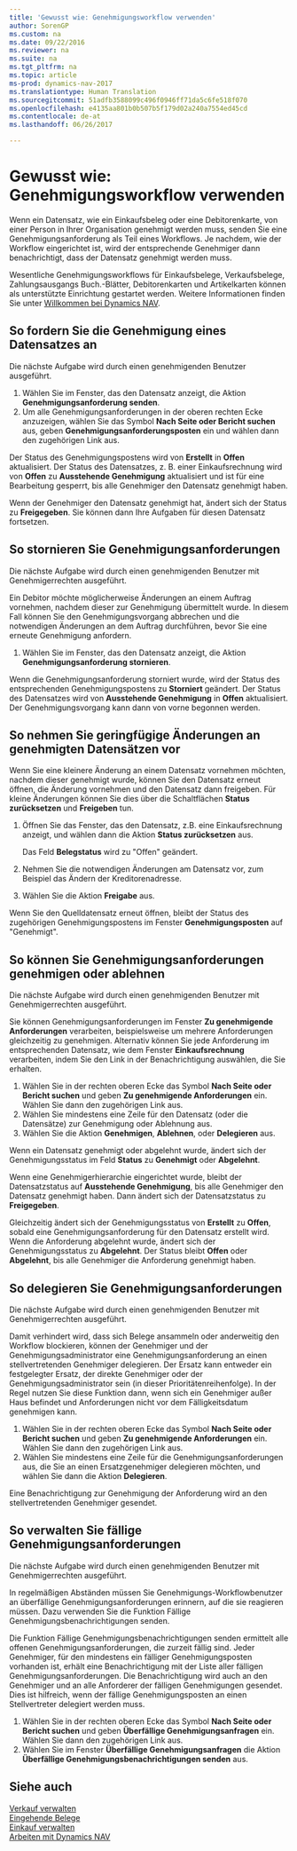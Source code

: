 ```yaml
---
title: 'Gewusst wie: Genehmigungsworkflow verwenden'
author: SorenGP
ms.custom: na
ms.date: 09/22/2016
ms.reviewer: na
ms.suite: na
ms.tgt_pltfrm: na
ms.topic: article
ms-prod: dynamics-nav-2017
ms.translationtype: Human Translation
ms.sourcegitcommit: 51adfb3588099c496f0946ff71da5c6fe518f070
ms.openlocfilehash: e4135aa801b0b507b5f179d02a240a7554ed45cd
ms.contentlocale: de-at
ms.lasthandoff: 06/26/2017

---
```


# <a name="how-to-use-approval-workflows"></a>Gewusst wie: Genehmigungsworkflow verwenden
Wenn ein Datensatz, wie ein Einkaufsbeleg oder eine Debitorenkarte, von einer Person in Ihrer Organisation genehmigt werden muss, senden Sie eine Genehmigungsanforderung als Teil eines Workflows. Je nachdem, wie der Workflow eingerichtet ist, wird der entsprechende Genehmiger dann benachrichtigt, dass der Datensatz genehmigt werden muss.

Wesentliche Genehmigungsworkflows für Einkaufsbelege, Verkaufsbelege, Zahlungsausgangs Buch.-Blätter, Debitorenkarten und Artikelkarten können als unterstützte Einrichtung gestartet werden. Weitere Informationen finden Sie unter [Willkommen bei Dynamics NAV](across-get-started.md).

## <a name="to-request-approval-of-a-record"></a>So fordern Sie die Genehmigung eines Datensatzes an
Die nächste Aufgabe wird durch einen genehmigenden Benutzer ausgeführt.

1. Wählen Sie im Fenster, das den Datensatz anzeigt, die Aktion **Genehmigungsanforderung senden**.
2. Um alle Genehmigungsanforderungen in der oberen rechten Ecke anzuzeigen, wählen Sie das Symbol **Nach Seite oder Bericht suchen** aus, geben **Genehmigungsanforderungsposten** ein und wählen dann den zugehörigen Link aus.

Der Status des Genehmigungspostens wird von **Erstellt** in **Offen** aktualisiert. Der Status des Datensatzes, z. B. einer Einkaufsrechnung wird von **Offen** zu **Ausstehende Genehmigung** aktualisiert und ist für eine Bearbeitung gesperrt, bis alle Genehmiger den Datensatz genehmigt haben.

Wenn der Genehmiger den Datensatz genehmigt hat, ändert sich der Status zu **Freigegeben**. Sie können dann Ihre Aufgaben für diesen Datensatz fortsetzen.

## <a name="to-cancel-requests-for-approval"></a>So stornieren Sie Genehmigungsanforderungen
Die nächste Aufgabe wird durch einen genehmigenden Benutzer mit Genehmigerrechten ausgeführt.

Ein Debitor möchte möglicherweise Änderungen an einem Auftrag vornehmen, nachdem dieser zur Genehmigung übermittelt wurde. In diesem Fall können Sie den Genehmigungsvorgang abbrechen und die notwendigen Änderungen an dem Auftrag durchführen, bevor Sie eine erneute Genehmigung anfordern.

1. Wählen Sie im Fenster, das den Datensatz anzeigt, die Aktion **Genehmigungsanforderung stornieren**.

Wenn die Genehmigungsanforderung storniert wurde, wird der Status des entsprechenden Genehmigungspostens zu **Storniert** geändert. Der Status des Datensatzes wird von **Ausstehende Genehmigung** in **Offen** aktualisiert. Der Genehmigungsvorgang kann dann von vorne begonnen werden.

## <a name="to-make-minor-changes-to-approved-records"></a>So nehmen Sie geringfügige Änderungen an genehmigten Datensätzen vor
Wenn Sie eine kleinere Änderung an einem Datensatz vornehmen möchten, nachdem dieser genehmigt wurde, können Sie den Datensatz erneut öffnen, die Änderung vornehmen und den Datensatz dann freigeben. Für kleine Änderungen können Sie dies über die Schaltflächen **Status zurücksetzen** und **Freigeben** tun.

1. Öffnen Sie das Fenster, das den Datensatz, z.B. eine Einkaufsrechnung anzeigt, und wählen dann die Aktion **Status zurücksetzen** aus.

    Das Feld **Belegstatus** wird zu "Offen" geändert.
3. Nehmen Sie die notwendigen Änderungen am Datensatz vor, zum Beispiel das Ändern der Kreditorenadresse.
4. Wählen Sie die Aktion **Freigabe** aus.

Wenn Sie den Quelldatensatz erneut öffnen, bleibt der Status des zugehörigen Genehmigungspostens im Fenster **Genehmigungsposten** auf "Genehmigt".

## <a name="to-approve-or-reject-requests-for-approval"></a>So können Sie Genehmigungsanforderungen genehmigen oder ablehnen
Die nächste Aufgabe wird durch einen genehmigenden Benutzer mit Genehmigerrechten ausgeführt.

Sie können Genehmigungsanforderungen im Fenster **Zu genehmigende Anforderungen** verarbeiten, beispielsweise um mehrere Anforderungen gleichzeitig zu genehmigen. Alternativ können Sie jede Anforderung im entsprechenden Datensatz, wie dem Fenster **Einkaufsrechnung** verarbeiten, indem Sie den Link in der Benachrichtigung auswählen, die Sie erhalten.

1. Wählen Sie in der rechten oberen Ecke das Symbol **Nach Seite oder Bericht suchen** und geben **Zu genehmigende Anforderungen** ein. Wählen Sie dann den zugehörigen Link aus.
2. Wählen Sie mindestens eine Zeile für den Datensatz (oder die Datensätze) zur Genehmigung oder Ablehnung aus.
3. Wählen Sie die Aktion **Genehmigen**, **Ablehnen**, oder **Delegieren** aus.

Wenn ein Datensatz genehmigt oder abgelehnt wurde, ändert sich der Genehmigungsstatus im Feld **Status** zu **Genehmigt** oder **Abgelehnt**.

Wenn eine Genehmigerhierarchie eingerichtet wurde, bleibt der Datensatzstatus auf **Ausstehende Genehmigung**, bis alle Genehmiger den Datensatz genehmigt haben. Dann ändert sich der Datensatzstatus zu **Freigegeben**.

Gleichzeitig ändert sich der Genehmigungsstatus von **Erstellt** zu **Offen**, sobald eine Genehmigungsanforderung für den Datensatz erstellt wird. Wenn die Anforderung abgelehnt wurde, ändert sich der Genehmigungsstatus zu **Abgelehnt**. Der Status bleibt **Offen** oder **Abgelehnt**, bis alle Genehmiger die Anforderung genehmigt haben.

## <a name="to-delegate-requests-for-approval"></a>So delegieren Sie Genehmigungsanforderungen
Die nächste Aufgabe wird durch einen genehmigenden Benutzer mit Genehmigerrechten ausgeführt.

Damit verhindert wird, dass sich Belege ansammeln oder anderweitig den Workflow blockieren, können der Genehmiger und der Genehmigungsadministrator eine Genehmigungsanforderung an einen stellvertretenden Genehmiger delegieren. Der Ersatz kann entweder ein festgelegter Ersatz, der direkte Genehmiger oder der Genehmigungsadministrator sein (in dieser Prioritätenreihenfolge). In der Regel nutzen Sie diese Funktion dann, wenn sich ein Genehmiger außer Haus befindet und Anforderungen nicht vor dem Fälligkeitsdatum genehmigen kann.

1. Wählen Sie in der rechten oberen Ecke das Symbol **Nach Seite oder Bericht suchen** und geben **Zu genehmigende Anforderungen** ein. Wählen Sie dann den zugehörigen Link aus.
2. Wählen Sie mindestens eine Zeile für die Genehmigungsanforderungen aus, die Sie an einen Ersatzgenehmiger delegieren möchten, und wählen Sie dann die Aktion **Delegieren**.

Eine Benachrichtigung zur Genehmigung der Anforderung wird an den stellvertretenden Genehmiger gesendet.

## <a name="to-manage-overdue-approval-requests"></a>So verwalten Sie fällige Genehmigungsanforderungen
Die nächste Aufgabe wird durch einen genehmigenden Benutzer mit Genehmigerrechten ausgeführt.

In regelmäßigen Abständen müssen Sie Genehmigungs-Workflowbenutzer an überfällige Genehmigungsanforderungen erinnern, auf die sie reagieren müssen. Dazu verwenden Sie die Funktion Fällige Genehmigungsbenachrichtigungen senden.

Die Funktion Fällige Genehmigungsbenachrichtigungen senden ermittelt alle offenen Genehmigungsanforderungen, die zurzeit fällig sind. Jeder Genehmiger, für den mindestens ein fälliger Genehmigungsposten vorhanden ist, erhält eine Benachrichtigung mit der Liste aller fälligen Genehmigungsanforderungen. Die Benachrichtigung wird auch an den Genehmiger und an alle Anforderer der fälligen Genehmigungen gesendet. Dies ist hilfreich, wenn der fällige Genehmigungsposten an einen Stellvertreter delegiert werden muss.

1. Wählen Sie in der rechten oberen Ecke das Symbol **Nach Seite oder Bericht suchen** und geben **Überfällige Genehmigungsanfragen** ein. Wählen Sie dann den zugehörigen Link aus.
2. Wählen Sie im Fenster **Überfällige Genehmigungsanfragen** die Aktion **Überfällige Genehmigungsbenachrichtigungen senden** aus.

## <a name="see-also"></a>Siehe auch  
[Verkauf verwalten](sales-manage-sales.md)    
[Eingehende Belege](across-income-documents.md)  
[Einkauf verwalten](purchasing-manage-purchasing.md)  
[Arbeiten mit Dynamics NAV](ui-work-product.md)

